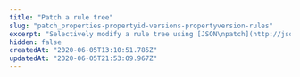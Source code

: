 ```yaml
---
title: "Patch a rule tree"
slug: "patch_properties-propertyid-versions-propertyversion-rules"
excerpt: "Selectively modify a rule tree using [JSON\npatch](http://jsonpatch.com) syntax.  As a component of the\nlarger [Bulk patch a set of properties](#postbulkpatch), this\noperation patches an individual rule tree.  See [Bulk Search\nand Update](#bulksearchandupdate) for more information.\nTo bypass a set of validation tests that may significantly\nslow this operation's execution time, set the `validateRules`\nquery parameter to `false` or `validateMode` to `fast`.  See\n[Fast validation, activation, and fallback](doc:fast-validation) for more\ninformation."
hidden: false
createdAt: "2020-06-05T13:10:51.785Z"
updatedAt: "2020-06-05T21:53:09.967Z"
---
```

